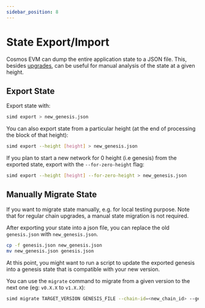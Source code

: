 ```yaml
---
sidebar_position: 8
---
```


# State Export/Import

Cosmos EVM can dump the entire application state to a JSON file.
This, besides [upgrades](../../validate/upgrades),
can be useful for manual analysis of the state at a given height.

## Export State

Export state with:

```bash
simd export > new_genesis.json
```

You can also export state from a particular height
(at the end of processing the block of that height):

```bash
simd export --height [height] > new_genesis.json
```

If you plan to start a new network for 0 height (i.e genesis) from the exported state,
export with the `--for-zero-height` flag:

```bash
simd export --height [height] --for-zero-height > new_genesis.json
```

## Manually Migrate State

If you want to migrate state manually, e.g. for local testing purpose.
Note that for regular chain upgrades, a manual state migration is not required.

After exporting your state into a json file,
you can replace the old `genesis.json` with `new_genesis.json`.

```bash
cp -f genesis.json new_genesis.json
mv new_genesis.json genesis.json
```

At this point, you might want to run a script
to update the exported genesis into a genesis state
that is compatible with your new version.

You can use the `migrate` command to
migrate from a given version to the next one (eg: `v0.X.X` to `v1.X.X`):

```bash
simd migrate TARGET_VERSION GENESIS_FILE --chain-id=<new_chain_id> --genesis-time=<yyyy-mm-ddThh:mm:ssZ>
```

